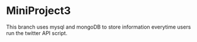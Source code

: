 # MiniProject3
This branch uses mysql and mongoDB to store information everytime users run the twitter API script. 
